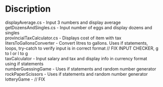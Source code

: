 # Discription

displayAverage.cs - Input 3 numbers and display average <br />
getDozensAndSingles.cs - Input number of eggs and display dozens and singles <br />
provincialTaxCalculator.cs -  Displays cost of item with tax <br />
litersToGallonsConverter - Convert litres to gallons. Uses if statements, loops, try-catch to verify input is in correct format // FIX INPUT CHECKER, g to l or l to g <br />
taxCalculator - Input salary and tax and display info in currency format using if statements <br />
numberGuessingGame - Uses if statements and random number generator <br />
rockPaperScissors - Uses if statements and random number generator <br />
lotteryGame -  // FIX <br />
